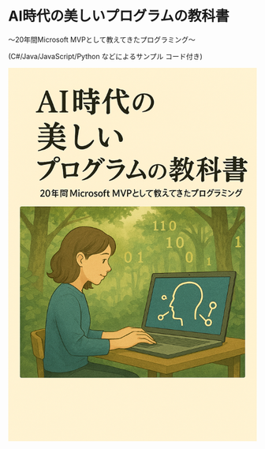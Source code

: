 # AI時代の美しいプログラムの教科書
〜20年間Microsoft MVPとして教えてきたプログラミング〜

(C#/Java/JavaScript/Python などによるサンプル コード付き)

![AI時代の美しいプログラムの教科書 〜20年間Microsoft MVPとして教えてきたプログラミング〜](../Images/cover.png)

